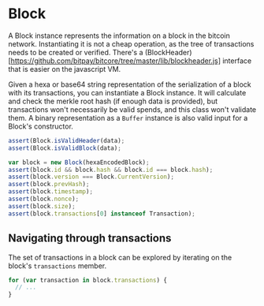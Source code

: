 # Block

A Block instance represents the information on a block in the bitcoin network. Instantiating it is not a cheap operation, as the tree of transactions needs to be created or verified. There's a (BlockHeader)[https://github.com/bitpay/bitcore/tree/master/lib/blockheader.js] interface that is easier on the javascript VM.

Given a hexa or base64 string representation of the serialization of a block with its transactions, you can instantiate a Block instance. It will calculate and check the merkle root hash (if enough data is provided), but transactions won't necessarily be valid spends, and this class won't validate them. A binary representation as a `Buffer` instance is also valid input for a Block's constructor.

```javascript
assert(Block.isValidHeader(data);
assert(Block.isValidBlock(data);

var block = new Block(hexaEncodedBlock);
assert(block.id && block.hash && block.id === block.hash);
assert(block.version === Block.CurrentVersion);
assert(block.prevHash);
assert(block.timestamp);
assert(block.nonce);
assert(block.size);
assert(block.transactions[0] instanceof Transaction);
```

## Navigating through transactions

The set of transactions in a block can be explored by iterating on the block's
`transactions` member.

```javascript
for (var transaction in block.transactions) {
  // ...
}
```

